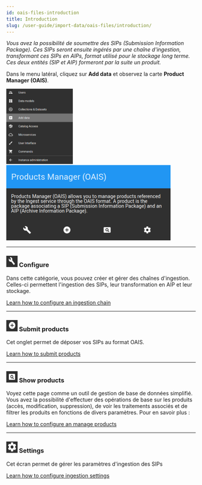 ```yaml
---
id: oais-files-introduction
title: Introduction
slug: /user-guide/import-data/oais-files/introduction/
---
```


_Vous avez la possibilité de soumettre des SIPs (Submission Information Package). Ces SIPs seront ensuite ingérés par une chaîne d'ingestion, transformant ces SIPs en AIPs, format utilisé pour le stockage long terme. Ces deux entités (SIP et AIP) formeront par la suite un produit._

Dans le menu latéral, cliquez sur **Add data** et observez la carte **Product Manager (OAIS)**.

<img src="/images/user-documentation/regards-icons/admin/menu-add-data.png" height="200"/>
<img src="/images/user-documentation/v1.6/4_1-ingest/ingest-card.png" height="200"/>

---

### <img src="/images/user-documentation/regards-icons/admin/configure.png" alt="configure" height="30" width="30"/> Configure

Dans cette catégorie, vous pouvez créer et gérer des chaînes d'ingestion. Celles-ci permettent l'ingestion des SIPs, leur transformation en AIP et leur stockage.

[Learn how to configure an ingestion chain](ingestion-chain-configuration.md)

---

### <img src="/images/user-documentation/regards-icons/admin/add.png" alt="add" height="30" width="30"/> Submit products

Cet onglet permet de déposer vos SIPs au format OAIS.

[Learn how to submit products](submit-products.md)

---

### <img src="/images/user-documentation/regards-icons/admin/monitor.png" alt="monitor" height="30" width="30"/> Show products

Voyez cette page comme un outil de gestion de base de données simplifié. Vous avez la possibilité d'effectuer des opérations de base sur les produits (accès, modification, suppression), de voir les traitements associés et de filtrer les produits en fonctions de divers paramètres. Pour en savoir plus :

[Learn how to configure an manage products](manage-products.md)

---

### <img src="/images/user-documentation/regards-icons/admin/gear-wheel.png" alt="wheel" height="30" width="30"/> Settings

Cet écran permet de gérer les paramètres d'ingestion des SIPs

[Learn how to configure ingestion settings](settings-ingest.md)
